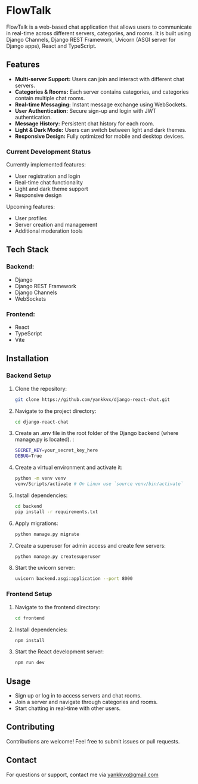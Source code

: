 # FlowTalk

FlowTalk is a web-based chat application that allows users to communicate in real-time across different servers, categories, and rooms. It is built using Django Channels, Django REST Framework, Uvicorn (ASGI server for Django apps), React and TypeScript.

## Features

- **Multi-server Support:** Users can join and interact with different chat servers.
- **Categories & Rooms:** Each server contains categories, and categories contain multiple chat rooms.
- **Real-time Messaging:** Instant message exchange using WebSockets.
- **User Authentication:** Secure sign-up and login with JWT authentication.
- **Message History:** Persistent chat history for each room.
- **Light & Dark Mode:** Users can switch between light and dark themes.
- **Responsive Design:** Fully optimized for mobile and desktop devices.

### Current Development Status

Currently implemented features:
- User registration and login
- Real-time chat functionality
- Light and dark theme support
- Responsive design

Upcoming features:
- User profiles
- Server creation and management
- Additional moderation tools

## Tech Stack

### Backend:
- Django
- Django REST Framework
- Django Channels
- WebSockets

### Frontend:
- React
- TypeScript
- Vite

## Installation

### Backend Setup

1. Clone the repository:
   ```sh
   git clone https://github.com/yankkvx/django-react-chat.git
   ```
2. Navigate to the project directory:
   ```sh
   cd django-react-chat
   ```
3. Create an .env file in the root folder of the Django backend (where manage.py is located). :
   ```sh
   SECRET_KEY=your_secret_key_here
   DEBUG=True
   ```
4. Create a virtual environment and activate it:
   ```sh
   python -m venv venv
   venv/Scripts/activate # On Linux use `source venv/bin/activate`
   ```
5. Install dependencies:
   ```sh
   cd backend
   pip install -r requirements.txt
   ```
6. Apply migrations:
   ```sh
   python manage.py migrate
   ```
7. Create a superuser for admin access and create few servers:
   ```sh
   python manage.py createsuperuser 
   ```
8. Start the uvicorn server:
   ```sh
   uvicorn backend.asgi:application --port 8000
   ```

### Frontend Setup

1. Navigate to the frontend directory:
   ```sh
   cd frontend
   ```
2. Install dependencies:
   ```sh
   npm install
   ```
3. Start the React development server:
   ```sh
   npm run dev
   ```

## Usage

- Sign up or log in to access servers and chat rooms.
- Join a server and navigate through categories and rooms.
- Start chatting in real-time with other users.

## Contributing

Contributions are welcome! Feel free to submit issues or pull requests.

## Contact

For questions or support, contact me via [yankkvx@gmail.com](mailto:yankkvx@gmail.com)